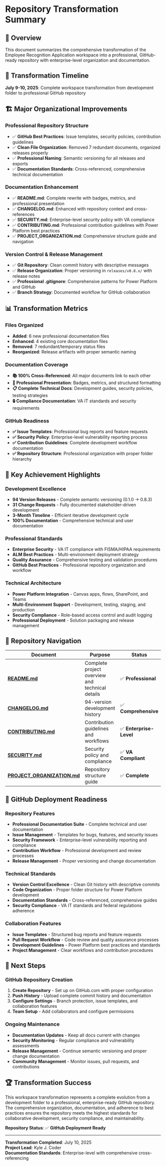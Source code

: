 # Repository Transformation Summary

## 🎯 Overview
This document summarizes the comprehensive transformation of the Employee Recognition Application workspace into a professional, GitHub-ready repository with enterprise-level organization and documentation.

## 📅 Transformation Timeline
**July 9-10, 2025**: Complete workspace transformation from development folder to professional GitHub repository

## 🏗️ Major Organizational Improvements

### **Professional Repository Structure**
- ✅ **GitHub Best Practices**: Issue templates, security policies, contribution guidelines
- ✅ **Clean File Organization**: Removed 7 redundant documents, organized releases properly
- ✅ **Professional Naming**: Semantic versioning for all releases and exports
- ✅ **Documentation Standards**: Cross-referenced, comprehensive technical documentation

### **Documentation Enhancement**
- ✅ **README.md**: Complete rewrite with badges, metrics, and professional presentation
- ✅ **CHANGELOG.md**: Enhanced with repository context and cross-references
- ✅ **SECURITY.md**: Enterprise-level security policy with VA compliance
- ✅ **CONTRIBUTING.md**: Professional contribution guidelines with Power Platform best practices
- ✅ **PROJECT_ORGANIZATION.md**: Comprehensive structure guide and navigation

### **Version Control & Release Management**
- ✅ **Git Repository**: Clean commit history with descriptive messages
- ✅ **Release Organization**: Proper versioning in `releases/v0.8.x/` with release notes
- ✅ **Professional .gitignore**: Comprehensive patterns for Power Platform and GitHub
- ✅ **Branch Strategy**: Documented workflow for GitHub collaboration

## 📊 Transformation Metrics

### **Files Organized**
- **Added**: 6 new professional documentation files
- **Enhanced**: 4 existing core documentation files  
- **Removed**: 7 redundant/temporary status files
- **Reorganized**: Release artifacts with proper semantic naming

### **Documentation Coverage**
- **📚 100% Cross-Referenced**: All major documents link to each other
- **🎯 Professional Presentation**: Badges, metrics, and structured formatting
- **📋 Complete Technical Docs**: Development guides, security policies, testing strategies
- **🔒 Compliance Documentation**: VA IT standards and security requirements

### **GitHub Readiness**
- **✅ Issue Templates**: Professional bug reports and feature requests
- **✅ Security Policy**: Enterprise-level vulnerability reporting process
- **✅ Contribution Guidelines**: Complete development workflow documentation
- **✅ Repository Structure**: Professional organization with proper folder hierarchy

## 🎯 Key Achievement Highlights

### **Development Excellence**
- **94 Version Releases** - Complete semantic versioning (0.1.0 → 0.8.3)
- **31 Change Requests** - Fully documented stakeholder-driven development
- **3-Month Timeline** - Efficient iterative development cycle
- **100% Documentation** - Comprehensive technical and user documentation

### **Professional Standards**
- **Enterprise Security** - VA IT compliance with FISMA/HIPAA requirements
- **ALM Best Practices** - Multi-environment deployment strategy
- **Quality Assurance** - Comprehensive testing and validation procedures
- **GitHub Best Practices** - Professional repository organization and workflow

### **Technical Architecture**
- **Power Platform Integration** - Canvas apps, flows, SharePoint, and Teams
- **Multi-Environment Support** - Development, testing, staging, and production
- **Security Compliance** - Role-based access control and audit logging
- **Professional Deployment** - Solution packaging and release management

## 🔗 Repository Navigation

| **Document** | **Purpose** | **Status** |
|-------------|-------------|------------|
| **[README.md](README.md)** | Complete project overview and technical details | ✅ **Professional** |
| **[CHANGELOG.md](CHANGELOG.md)** | 94-version development history | ✅ **Comprehensive** |
| **[CONTRIBUTING.md](CONTRIBUTING.md)** | Contribution guidelines and workflows | ✅ **Enterprise-Level** |
| **[SECURITY.md](SECURITY.md)** | Security policy and compliance | ✅ **VA Compliant** |
| **[PROJECT_ORGANIZATION.md](PROJECT_ORGANIZATION.md)** | Repository structure guide | ✅ **Complete** |

## 🚀 GitHub Deployment Readiness

### **Repository Features**
- **Professional Documentation Suite** - Complete technical and user documentation
- **Issue Management** - Templates for bugs, features, and security issues
- **Security Framework** - Enterprise-level vulnerability reporting and compliance
- **Contribution Workflow** - Professional development and review processes
- **Release Management** - Proper versioning and change documentation

### **Technical Standards**
- **Version Control Excellence** - Clean Git history with descriptive commits
- **Code Organization** - Proper folder structure for Power Platform development
- **Documentation Standards** - Cross-referenced, comprehensive guides
- **Security Compliance** - VA IT standards and federal regulations adherence

### **Collaboration Features**
- **Issue Templates** - Structured bug reports and feature requests
- **Pull Request Workflow** - Code review and quality assurance processes
- **Development Guidelines** - Power Platform best practices and standards
- **Project Management** - Clear workflows and contribution procedures

## 🎯 Next Steps

### **GitHub Repository Creation**
1. **Create Repository** - Set up on GitHub.com with proper configuration
2. **Push History** - Upload complete commit history and documentation
3. **Configure Settings** - Branch protection, issue templates, and collaboration features
4. **Team Setup** - Add collaborators and configure permissions

### **Ongoing Maintenance**
- **Documentation Updates** - Keep all docs current with changes
- **Security Monitoring** - Regular compliance and vulnerability assessments
- **Release Management** - Continue semantic versioning and proper change documentation
- **Community Management** - Monitor issues, pull requests, and contributions

## 🏆 Transformation Success

This workspace transformation represents a complete evolution from a development folder to a professional, enterprise-ready GitHub repository. The comprehensive organization, documentation, and adherence to best practices ensures the repository meets the highest standards for collaborative development, security compliance, and maintainability.

**Repository Status**: ✅ **GitHub Deployment Ready**

---

**Transformation Completed**: July 10, 2025  
**Project Lead**: Kyle J. Coder  
**Documentation Standards**: Enterprise-level with comprehensive cross-referencing
